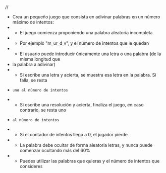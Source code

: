 //

- Crea un pequeño juego que consista en adivinar palabras en un número máximo de intentos:
- - El juego comienza proponiendo una palabra aleatoria incompleta
- - Por ejemplo "m_ur_d_v", y el número de intentos que le quedan
- - El usuario puede introducir únicamente una letra o una palabra (de la misma longitud que
- la palabra a adivinar)
- - Si escribe una letra y acierta, se muestra esa letra en la palabra. Si falla, se resta
-     uno al número de intentos
- - Si escribe una resolución y acierta, finaliza el juego, en caso contrario, se resta uno
-     al número de intentos
- - Si el contador de intentos llega a 0, el jugador pierde
- - La palabra debe ocultar de forma aleatoria letras, y nunca puede comenzar ocultando más del 60%
- - Puedes utilizar las palabras que quieras y el número de intentos que consideres
